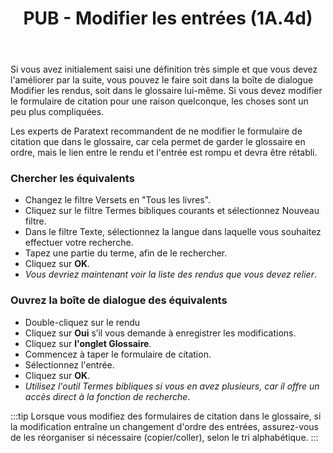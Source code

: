 ﻿---
title: PUB - Modifier les entrées (1A.4d)
---
Si vous avez initialement saisi une définition très simple et que vous devez l'améliorer par la suite, vous pouvez le faire soit dans la boîte de dialogue Modifier les rendus, soit dans le glossaire lui-même. Si vous devez modifier le formulaire de citation pour une raison quelconque, les choses sont un peu plus compliquées.

Les experts de Paratext recommandent de ne modifier le formulaire de citation que dans le glossaire, car cela permet de garder le glossaire en ordre, mais le lien entre le rendu et l'entrée est rompu et devra être rétabli.

### Chercher les équivalents

-   Changez le filtre Versets en "Tous les livres".
-   Cliquez sur le filtre Termes bibliques courants et sélectionnez Nouveau filtre.
-   Dans le filtre Texte, sélectionnez la langue dans laquelle vous souhaitez effectuer votre recherche.
-   Tapez une partie du terme, afin de le rechercher.
-   Cliquez sur **OK**.
   -  *Vous devriez maintenant voir la liste des rendus que vous devez relier*.

### Ouvrez la boîte de dialogue des équivalents

-   Double-cliquez sur le rendu
-   Cliquez sur **Oui** s’il vous demande à enregistrer les modifications.
-   Cliquez sur **l'onglet Glossaire**.
-   Commencez à taper le formulaire de citation.
-   Sélectionnez l'entrée.
-   Cliquez sur **OK**.
   -  *Utilisez l'outil Termes bibliques si vous en avez plusieurs, car il offre un accès direct à la fonction de recherche*.

:::tip
Lorsque vous modifiez des formulaires de citation dans le glossaire, si la modification entraîne un changement d'ordre des entrées, assurez-vous de les réorganiser si nécessaire (copier/coller), selon le tri alphabétique.
:::